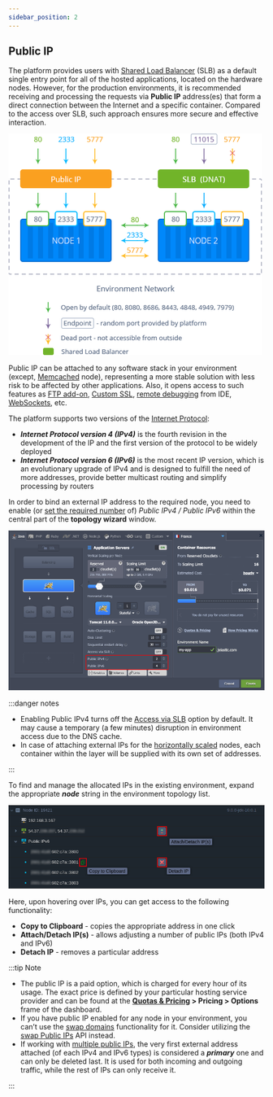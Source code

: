 ```yaml
---
sidebar_position: 2
---
```


## Public IP

The platform provides users with [Shared Load Balancer](/docs/ApplicationSetting/External%20Access%20To%20Applications/Shared%20Load%20Balancer) (SLB) as a default single entry point for all of the hosted applications, located on the hardware nodes. However, for the production environments, it is recommended receiving and processing the requests via **Public IP** address(es) that form a direct connection between the Internet and a specific container. Compared to the access over SLB, such approach ensures more secure and effective interaction.

<div style={{
    display:'flex',
    justifyContent: 'center',
    margin: '0 0 1rem 0'
}}>

![Locale Dropdown](./img/PublicIP/01-public-ip-vs-shared-lb.png)

</div>

Public IP can be attached to any software stack in your environment (except, [Memcached](https://cloudmydc.com/) node), representing a more stable solution with less risk to be affected by other applications. Also, it opens access to such features as [FTP add-on](https://cloudmydc.com/), [Custom SSL](/docs/ApplicationSetting/SSL/Custom%20SSL), [remote debugging](https://cloudmydc.com/) from IDE, [WebSockets](https://cloudmydc.com/), etc.

The platform supports two versions of the [Internet Protocol](https://cloudmydc.com/):

- **_Internet Protocol version 4 (IPv4)_** is the fourth revision in the development of the IP and the first version of the protocol to be widely deployed
- **_Internet Protocol version 6 (IPv6)_** is the most recent IP version, which is an evolutionary upgrade of IPv4 and is designed to fulfill the need of more addresses, provide better multicast routing and simplify processing by routers

In order to bind an external IP address to the required node, you need to enable (or [set the required number](https://cloudmydc.com/) of) _Public IPv4 / Public IPv6_ within the central part of the **topology wizard** window.

<div style={{
    display:'flex',
    justifyContent: 'center',
    margin: '0 0 1rem 0'
}}>

![Locale Dropdown](./img/PublicIP/02-wizard-add-public-ip.png)

</div>

:::danger notes

- Enabling Public IPv4 turns off the [Access via SLB](/docs/ApplicationSetting/External%20Access%20To%20Applications/Shared%20Load%20Balancer) option by default. It may cause a temporary (a few minutes) disruption in environment access due to the DNS cache.
- In case of attaching external IPs for the [horizontally scaled](/docs/ApplicationSetting/Scaling%20And%20Clustering/Horizontal%20Scaling) nodes, each container within the layer will be supplied with its own set of addresses.

:::

To find and manage the allocated IPs in the existing environment, expand the appropriate **_node_** string in the environment topology list.

<div style={{
    display:'flex',
    justifyContent: 'center',
    margin: '0 0 1rem 0'
}}>

![Locale Dropdown](./img/PublicIP/03-dashboard-manage-external-ip-addresses.png)

</div>

Here, upon hovering over IPs, you can get access to the following functionality:

- **Copy to Clipboard** - copies the appropriate address in one click
- **Attach/Detach IP(s)** - allows adjusting a number of public IPs (both IPv4 and IPv6)
- **Detach IP** - removes a particular address

:::tip Note

- The public IP is a paid option, which is charged for every hour of its usage. The exact price is defined by your particular hosting service provider and can be found at the **[Quotas & Pricing](/docs/Account&Pricing/Resource%20Charging/Pricing%20FAQ#how-much-do-resources-cost) > Pricing > Options** frame of the dashboard.
- If you have public IP enabled for any node in your environment, you can’t use the [swap domains](/docs/ApplicationSetting/Domain%20Name%20Management/Swap%20Domains) functionality for it. Consider utilizing the [swap Public IPs](https://cloudmydc.com/) API instead.
- If working with [multiple public IPs](https://cloudmydc.com/), the very first external address attached (of each IPv4 and IPv6 types) is considered a **_primary_** one and can only be deleted last. It is used for both incoming and outgoing traffic, while the rest of IPs can only receive it.

:::
